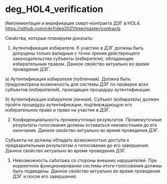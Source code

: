 # deg_HOL4_verification

Имплементация и верификация смарт-контракта ДЭГ в HOL4.
https://github.com/cikrf/deg2021/tree/master/contracts

Свойства, которые планируем доказать:

1) Аутентификация избирателя.
К участию в ДЭГ должны быть допущены только валидные с точки зрения действующего законодательства субъекты (избиратели), обладающие избирательным правом. Данное свойство актуально во время проведения ДЭГ.

а) Аутентификация избирателя (публичная). 
Должна быть предусмотрена возможность для системы ДЭГ по проверке всех субъектов (избирателей), проходящих процедуру аутентификации.

б) Аутентификация избирателя (личная).
Cубъект (избиратель) должен пройти процедуру аутентификации, подтверждающую его избирательное право и право на участие в ДЭГ.

2) Конфиденциальность промежуточных результатов.
Промежуточные результаты голосования должны оставаться неизвестными до его окончания. Данное свойство актуально во время проведения ДЭГ.

Субъекты не должны обладать возможностью доступа к предварительным результатам о голосовании до его завершения. Данное свойство актуально во время проведения ДЭГ.

3) Невозможность саботажа со стороны внешних нарушителей.
При корректном функционировании системы итоги голосования должны быть подведены. Данное свойство актуально во время проведения ДЭГ и после его завершения.
